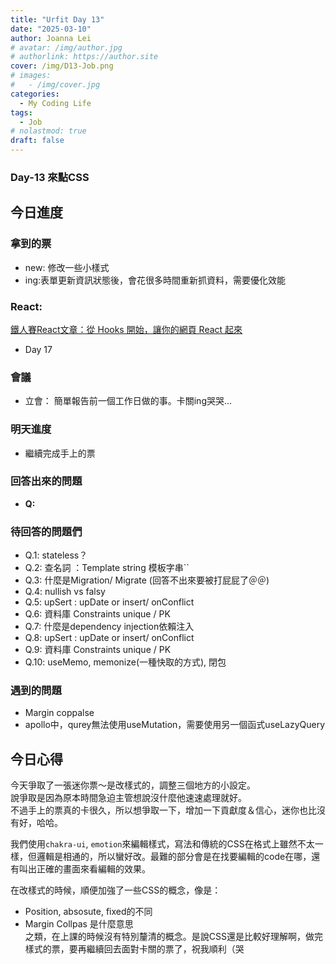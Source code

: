 ```yaml
---
title: "Urfit Day 13"
date: "2025-03-10"
author: Joanna Lei
# avatar: /img/author.jpg
# authorlink: https://author.site
cover: /img/D13-Job.png
# images:
#   - /img/cover.jpg
categories:
  - My Coding Life
tags:
  - Job
# nolastmod: true
draft: false
---
```


### Day-13 來點CSS
  
<!--more-->
  
## 今日進度

### 拿到的票
- new: 修改一些小樣式
- ing:表單更新資訊狀態後，會花很多時間重新抓資料，需要優化效能

### React:
[鐵人賽React文章：從 Hooks 開始，讓你的網頁 React 起來](https://ithelp.ithome.com.tw/articles/10216355)

- Day 17


### 會議 
- 立會： 簡單報告前一個工作日做的事。卡關ing哭哭...


### 明天進度
- 繼續完成手上的票

### 回答出來的問題
- **Q:**   

### 待回答的問題們  
- Q.1: stateless？
- Q.2: 查名詞 ：Template string 模板字串``
- Q.3: 什麼是Migration/ Migrate (回答不出來要被打屁屁了＠＠)
- Q.4: nullish vs falsy
- Q.5: upSert : upDate or insert/ onConflict 
- Q.6: 資料庫 Constraints unique / PK
- Q.7: 什麼是dependency injection依賴注入
- Q.8: upSert : upDate or insert/ onConflict 
- Q.9: 資料庫 Constraints unique / PK
- Q.10: useMemo, memonize(一種快取的方式), 閉包

### 遇到的問題
- Margin coppalse
- apollo中，qurey無法使用useMutation，需要使用另一個函式useLazyQuery
 
## 今日心得
今天爭取了一張迷你票～是改樣式的，調整三個地方的小設定。  
說爭取是因為原本時間急迫主管想說沒什麼他速速處理就好。  
不過手上的票真的卡很久，所以想爭取一下，增加一下貢獻度＆信心，迷你也比沒有好，哈哈。  

我們使用`chakra-ui`, `emotion`來編輯樣式，寫法和傳統的CSS在格式上雖然不太一樣，但邏輯是相通的，所以蠻好改。最難的部分會是在找要編輯的code在哪，還有叫出正確的畫面來看編輯的效果。

在改樣式的時候，順便加強了一些CSS的概念，像是：
- Position, absosute, fixed的不同
- Margin Collpas 是什麼意思  
之類，在上課的時候沒有特別釐清的概念。是說CSS還是比較好理解啊，做完樣式的票，要再繼續回去面對卡關的票了，祝我順利（哭